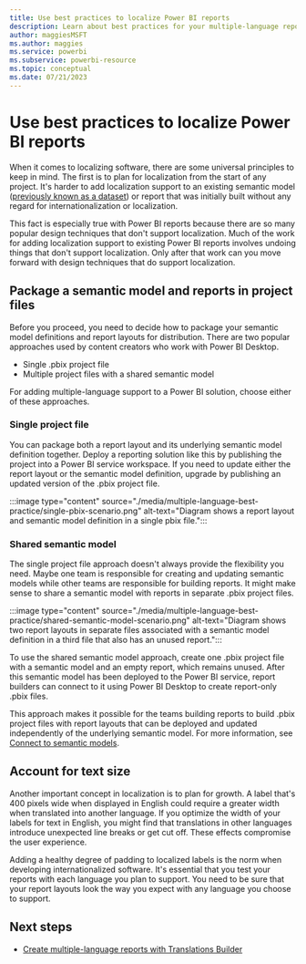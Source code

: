 ```yaml
---
title: Use best practices to localize Power BI reports
description: Learn about best practices for your multiple-language report projects, such as allowing for text size, and packaging reports.
author: maggiesMSFT   
ms.author: maggies
ms.service: powerbi
ms.subservice: powerbi-resource
ms.topic: conceptual
ms.date: 07/21/2023
---
```

# Use best practices to localize Power BI reports

When it comes to localizing software, there are some universal principles to keep in mind. The first is to plan for localization from the start of any project. It's harder to add localization support to an existing semantic model ([previously known as a dataset](../connect-data/service-datasets-rename.md)) or report that was initially built without any regard for internationalization or localization.

This fact is especially true with Power BI reports because there are so many popular design techniques that don't support localization. Much of the work for adding localization support to existing Power BI reports involves undoing things that don't support localization. Only after that work can you move forward with design techniques that do support localization.

## Package a semantic model and reports in project files

Before you proceed, you need to decide how to package your semantic model definitions and report layouts for distribution. There are two popular approaches used by content creators who work with Power BI Desktop.

- Single .pbix project file
- Multiple project files with a shared semantic model

For adding multiple-language support to a Power BI solution, choose either of these approaches.

### Single project file

You can package both a report layout and its underlying semantic model definition together. Deploy a reporting solution like this by publishing the project into a Power BI service workspace. If you need to update either the report layout or the semantic model definition, upgrade by publishing an updated version of the .pbix project file.

:::image type="content" source="./media/multiple-language-best-practice/single-pbix-scenario.png" alt-text="Diagram shows a report layout and semantic model definition in a single pbix file.":::

### Shared semantic model

The single project file approach doesn't always provide the flexibility you need. Maybe one team is responsible for creating and updating semantic models while other teams are responsible for building reports. It might make sense to share a semantic model with reports in separate .pbix project files.

:::image type="content" source="./media/multiple-language-best-practice/shared-semantic-model-scenario.png" alt-text="Diagram shows two report layouts in separate files associated with a semantic model definition in a third file that also has an unused report.":::

To use the shared semantic model approach, create one .pbix project file with a semantic model and an empty report, which remains unused. After this semantic model has been deployed to the Power BI service, report builders can connect to it using Power BI Desktop to create report-only .pbix files.

This approach makes it possible for the teams building reports to build .pbix project files with report layouts that can be deployed and updated independently of the underlying semantic model. For more information, see [Connect to semantic models](../connect-data/desktop-report-lifecycle-datasets.md).

## Account for text size

Another important concept in localization is to plan for growth. A label that's 400 pixels wide when displayed in English could require a greater width when translated into another language. If you optimize the width of your labels for text in English, you might find that translations in other languages introduce unexpected line breaks or get cut off. These effects compromise the user experience.

Adding a healthy degree of padding to localized labels is the norm when developing internationalized software. It's essential that you test your reports with each language you plan to support. You need to be sure that your report layouts look the way you expect with any language you choose to support.

## Next steps

- [Create multiple-language reports with Translations Builder](translation-builder.md)
